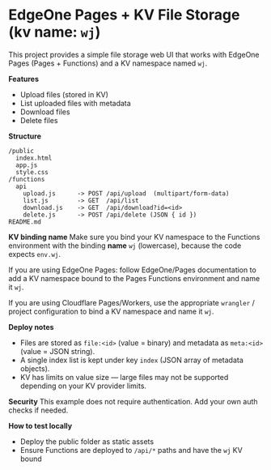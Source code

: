 # EdgeOne Pages + KV File Storage (kv name: `wj`)

This project provides a simple file storage web UI that works with EdgeOne Pages (Pages + Functions) and a KV namespace named `wj`.

**Features**
- Upload files (stored in KV)
- List uploaded files with metadata
- Download files
- Delete files

**Structure**
```
/public
  index.html
  app.js
  style.css
/functions
  api
    upload.js      -> POST /api/upload  (multipart/form-data)
    list.js        -> GET  /api/list
    download.js    -> GET  /api/download?id=<id>
    delete.js      -> POST /api/delete (JSON { id })
README.md
```

**KV binding name**
Make sure you bind your KV namespace to the Functions environment with the binding **name** `wj` (lowercase), because the code expects `env.wj`.

If you are using EdgeOne Pages: follow EdgeOne/Pages documentation to add a KV namespace bound to the Pages Functions environment and name it `wj`.

If you are using Cloudflare Pages/Workers, use the appropriate `wrangler` / project configuration to bind a KV namespace and name it `wj`.

**Deploy notes**
- Files are stored as `file:<id>` (value = binary) and metadata as `meta:<id>` (value = JSON string).
- A single index list is kept under key `index` (JSON array of metadata objects).
- KV has limits on value size — large files may not be supported depending on your KV provider limits.

**Security**
This example does not require authentication. Add your own auth checks if needed.

**How to test locally**
- Deploy the public folder as static assets
- Ensure Functions are deployed to `/api/*` paths and have the `wj` KV bound

